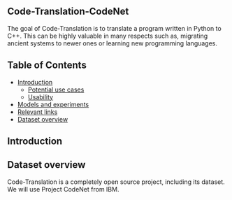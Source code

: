 ## <b> Code-Translation-CodeNet</b>

The goal of Code-Translation is to translate a program written in Python to C++. This can be highly valuable in many respects such as, migrating ancient systems to newer ones or learning new programming languages. 

## Table of Contents

   * [Introduction](#introduction)
      * [Potential use cases](#potential-use-cases)
      * [Usability](#usability)
   * [Models and experiments](#models-and-experiments)
   * [Relevant links](#relevant-links)
   * [Dataset overview](#dataset-overview)
   

## Introduction

## Dataset overview
Code-Translation is a completely open source project, including its dataset. We will use Project CodeNet from IBM. 
